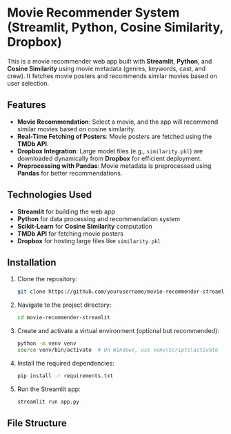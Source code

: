# Movie Recommender System (Streamlit, Python, Cosine Similarity, Dropbox)

This is a movie recommender web app built with **Streamlit**, **Python**, and **Cosine Similarity** using movie metadata (genres, keywords, cast, and crew). It fetches movie posters and recommends similar movies based on user selection.

## Features
- **Movie Recommendation**: Select a movie, and the app will recommend similar movies based on cosine similarity.
- **Real-Time Fetching of Posters**: Movie posters are fetched using the **TMDb API**.
- **Dropbox Integration**: Large model files (e.g., `similarity.pkl`) are downloaded dynamically from **Dropbox** for efficient deployment.
- **Preprocessing with Pandas**: Movie metadata is preprocessed using **Pandas** for better recommendations.

## Technologies Used
- **Streamlit** for building the web app
- **Python** for data processing and recommendation system
- **Scikit-Learn** for **Cosine Similarity** computation
- **TMDb API** for fetching movie posters
- **Dropbox** for hosting large files like `similarity.pkl`

## Installation

1. Clone the repository:
    ```bash
    git clone https://github.com/yourusername/movie-recommender-streamlit.git
    ```

2. Navigate to the project directory:
    ```bash
    cd movie-recommender-streamlit
    ```

3. Create and activate a virtual environment (optional but recommended):
    ```bash
    python -m venv venv
    source venv/bin/activate  # On Windows, use venv\Scripts\activate
    ```

4. Install the required dependencies:
    ```bash
    pip install -r requirements.txt
    ```

5. Run the Streamlit app:
    ```bash
    streamlit run app.py
    ```

## File Structure

